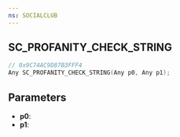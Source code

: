 ```yaml
---
ns: SOCIALCLUB
---
```

## SC_PROFANITY_CHECK_STRING

```c
// 0x9C74AC9D87B3FFF4
Any SC_PROFANITY_CHECK_STRING(Any p0, Any p1);
```

## Parameters
* **p0**:
* **p1**:
